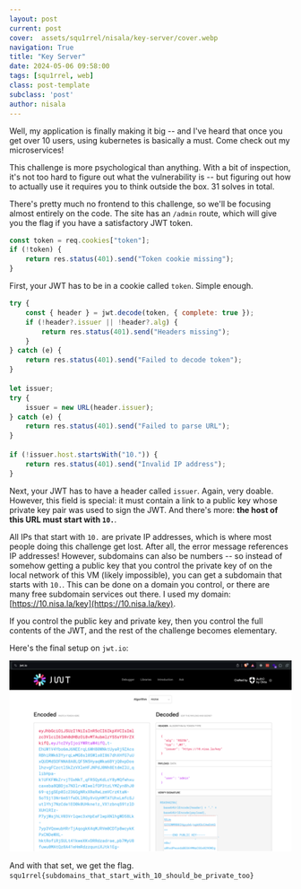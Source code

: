 ```yaml
---
layout: post
current: post
cover:  assets/squ1rrel/nisala/key-server/cover.webp
navigation: True
title: "Key Server"
date: 2024-05-06 09:58:00
tags: [squ1rrel, web]
class: post-template
subclass: 'post'
author: nisala
---
```


Well, my application is finally making it big -- and I've heard that once you get over 10 users, using kubernetes is basically a must. Come check out my microservices!

This challenge is more psychological than anything. With a bit of inspection, it's not too hard to figure out what the vulnerability is -- but figuring out how to actually use it requires you to think outside the box. 31 solves in total.

There's pretty much no frontend to this challenge, so we'll be focusing almost entirely on the code. The site has an `/admin` route, which will give you the flag if you have a satisfactory JWT token. 

```js
const token = req.cookies["token"];
if (!token) {
    return res.status(401).send("Token cookie missing");
}
```

First, your JWT has to be in a cookie called `token`. Simple enough.

```js
try {
    const { header } = jwt.decode(token, { complete: true });
    if (!header?.issuer || !header?.alg) {
        return res.status(401).send("Headers missing");
    }
} catch (e) {
    return res.status(401).send("Failed to decode token");
}

let issuer;
try {
    issuer = new URL(header.issuer);
} catch (e) {
    return res.status(401).send("Failed to parse URL");
}

if (!issuer.host.startsWith("10.")) {
    return res.status(401).send("Invalid IP address");
}
```

Next, your JWT has to have a header called `issuer`. Again, very doable. However, this field is special: it must contain a link to a public key whose private key pair was used to sign the JWT. And there's more: **the host of this URL must start with `10.`**.

All IPs that start with `10.` are private IP addresses, which is where most people doing this challenge get lost. After all, the error message references IP addresses! However, subdomains can also be numbers -- so instead of somehow getting a public key that you control the private key of on the local network of this VM (likely impossible), you can get a subdomain that starts with `10.`. This can be done on a domain you control, or there are many free subdomain services out there. I used my domain: [https://10.nisa.la/key](https://10.nisa.la/key).

If you control the public key and private key, then you control the full contents of the JWT, and the rest of the challenge becomes elementary.

Here's the final setup on `jwt.io`:

![jwt.io setup](/assets/squ1rrel/nisala/key-server/jwt.webp)

And with that set, we get the flag. `squ1rrel{subdomains_that_start_with_10_should_be_private_too}`